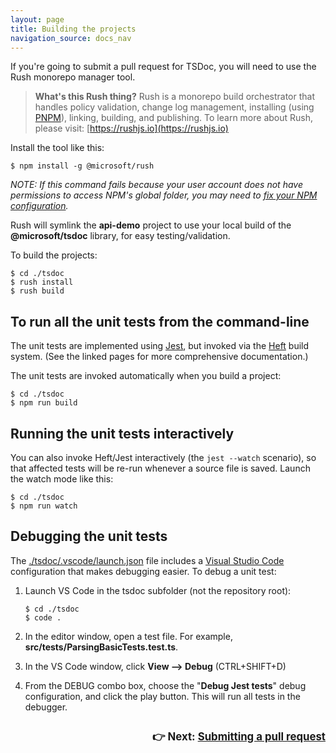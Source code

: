 ```yaml
---
layout: page
title: Building the projects
navigation_source: docs_nav
---
```


If you're going to submit a pull request for TSDoc, you will need to use the Rush monorepo manager tool.

> **What's this Rush thing?** Rush is a monorepo build orchestrator that handles policy validation,
> change log management, installing (using [PNPM](https://pnpm.js.org/)), linking, building,
> and publishing. To learn more about Rush, please visit: [https://rushjs.io](https://rushjs.io)

Install the tool like this:

```shell
$ npm install -g @microsoft/rush
```

_NOTE: If this command fails because your user account does not have permissions to
access NPM's global folder, you may need to
[fix your NPM configuration](https://docs.npmjs.com/getting-started/fixing-npm-permissions)._

Rush will symlink the **api-demo** project to use your local build of the **@microsoft/tsdoc** library,
for easy testing/validation.

To build the projects:

```shell
$ cd ./tsdoc
$ rush install
$ rush build
```

## To run all the unit tests from the command-line

The unit tests are implemented using [Jest](https://jestjs.io/), but invoked via the
[Heft](https://www.npmjs.com/package/@rushstack/heft) build system.
(See the linked pages for more comprehensive documentation.)

The unit tests are invoked automatically when you build a project:

```shell
$ cd ./tsdoc
$ npm run build
```

## Running the unit tests interactively

You can also invoke Heft/Jest interactively (the `jest --watch` scenario), so that affected tests will be
re-run whenever a source file is saved. Launch the watch mode like this:

```shell
$ cd ./tsdoc
$ npm run watch
```

## Debugging the unit tests

The [./tsdoc/.vscode/launch.json](./tsdoc/.vscode/launch.json) file includes a
[Visual Studio Code](https://code.visualstudio.com/) configuration that makes debugging
easier. To debug a unit test:

1. Launch VS Code in the tsdoc subfolder (not the repository root):

   ```shell
   $ cd ./tsdoc
   $ code .
   ```

2. In the editor window, open a test file. For example, **src/**tests**/ParsingBasicTests.test.ts**.

3. In the VS Code window, click **View --> Debug** (CTRL+SHIFT+D)

4. From the DEBUG combo box, choose the "**Debug Jest tests**" debug configuration, and click the play button.
   This will run all tests in the debugger.

<p style="text-align: right; font-weight: bold; font-size: larger; padding-top: 10px;">
👉 Next: <a href="{% link pages/contributing/pr_checklist.md %}">Submitting a pull request</a>
</p>
